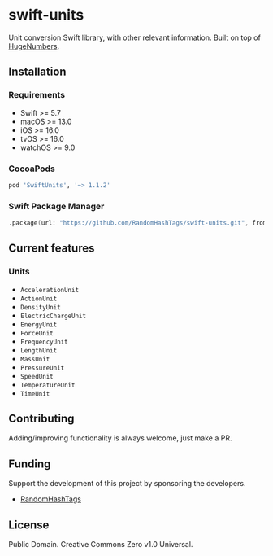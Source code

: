 # swift-units
Unit conversion Swift library, with other relevant information. Built on top of [HugeNumbers](https://github.com/RandomHashTags/swift_huge-numbers).

## Installation
### Requirements
- Swift >= 5.7
- macOS >= 13.0
- iOS >= 16.0
- tvOS >= 16.0
- watchOS >= 9.0
### CocoaPods
```ruby
pod 'SwiftUnits', '~> 1.1.2'
```
### Swift Package Manager
```swift
.package(url: "https://github.com/RandomHashTags/swift-units.git", from: "1.1.2")
```

## Current features
### Units
- `AccelerationUnit`
- `ActionUnit`
- `DensityUnit`
- `ElectricChargeUnit`
- `EnergyUnit`
- `ForceUnit`
- `FrequencyUnit`
- `LengthUnit`
- `MassUnit`
- `PressureUnit`
- `SpeedUnit`
- `TemperatureUnit`
- `TimeUnit`

## Contributing
Adding/improving functionality is always welcome, just make a PR.

## Funding
Support the development of this project by sponsoring the developers.
- [RandomHashTags](https://github.com/sponsors/RandomHashTags)

## License
Public Domain. Creative Commons Zero v1.0 Universal.
